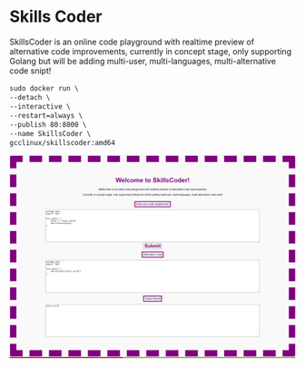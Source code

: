 # Skills Coder

SkillsCoder is an online code playground with realtime preview of alternative code improvements, currently in concept stage, only supporting Golang but will be adding multi-user, multi-languages, multi-alternative code snipt!

```
sudo docker run \
--detach \
--interactive \
--restart=always \
--publish 80:8000 \
--name SkillsCoder \
gcclinux/skillscoder:amd64
```
![test](screenshot/Skillscoder.png)